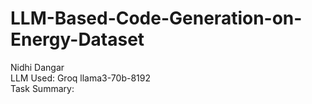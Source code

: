 # LLM-Based-Code-Generation-on-Energy-Dataset
Nidhi Dangar <br/>
LLM Used: Groq llama3-70b-8192 <br/>
Task Summary:
